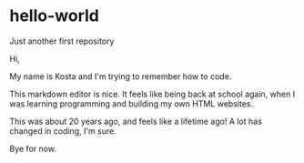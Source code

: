 # hello-world
Just another first repository

Hi,

My name is Kosta and I'm trying to remember how to code.

This markdown editor is nice. It feels like being back at school again, when I was learning programming and building my own HTML websites.

This was about 20 years ago, and feels like a lifetime ago! A lot has changed in coding, I'm sure.

Bye for now.
